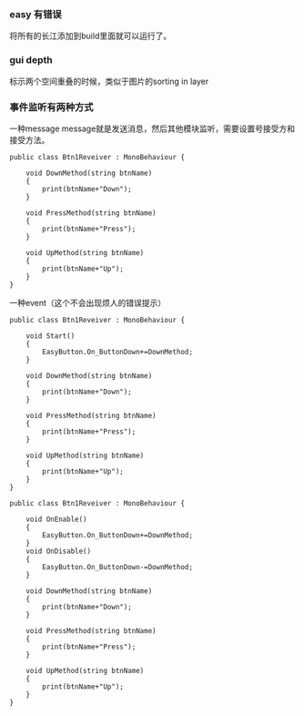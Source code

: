 ### easy 有错误

将所有的长江添加到build里面就可以运行了。

### gui depth

标示两个空间重叠的时候，类似于图片的sorting in layer


### 事件监听有两种方式

一种message
message就是发送消息，然后其他模块监听，需要设置号接受方和接受方法。

```
public class Btn1Reveiver : MonoBehaviour {

	void DownMethod(string btnName)
	{
		print(btnName+"Down");
	}

	void PressMethod(string btnName)
	{
		print(btnName+"Press");
	}

	void UpMethod(string btnName)
	{
		print(btnName+"Up");
	}
}
```


一种event（这个不会出现烦人的错误提示）

```
public class Btn1Reveiver : MonoBehaviour {

	void Start()
	{
		EasyButton.On_ButtonDown+=DownMethod;
	}

	void DownMethod(string btnName)
	{
		print(btnName+"Down");
	}

	void PressMethod(string btnName)
	{
		print(btnName+"Press");
	}

	void UpMethod(string btnName)
	{
		print(btnName+"Up");
	}
}

```



```
public class Btn1Reveiver : MonoBehaviour {

	void OnEnable()
	{
		EasyButton.On_ButtonDown+=DownMethod;
	}
	void OnDisable()
	{
		EasyButton.On_ButtonDown-=DownMethod;
	}

	void DownMethod(string btnName)
	{
		print(btnName+"Down");
	}

	void PressMethod(string btnName)
	{
		print(btnName+"Press");
	}

	void UpMethod(string btnName)
	{
		print(btnName+"Up");
	}
}

```
